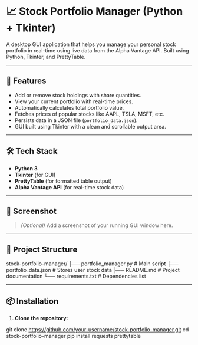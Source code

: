 # 📈 Stock Portfolio Manager (Python + Tkinter)

A desktop GUI application that helps you manage your personal stock portfolio in real-time using live data from the Alpha Vantage API. Built using Python, Tkinter, and PrettyTable.

---

## 🚀 Features

- Add or remove stock holdings with share quantities.
- View your current portfolio with real-time prices.
- Automatically calculates total portfolio value.
- Fetches prices of popular stocks like AAPL, TSLA, MSFT, etc.
- Persists data in a JSON file (`portfolio_data.json`).
- GUI built using Tkinter with a clean and scrollable output area.

---

## 🛠 Tech Stack

- **Python 3**
- **Tkinter** (for GUI)
- **PrettyTable** (for formatted table output)
- **Alpha Vantage API** (for real-time stock data)

---

## 📸 Screenshot

> *(Optional)* Add a screenshot of your running GUI window here.

---

## 📂 Project Structure

stock-portfolio-manager/
├── portfolio_manager.py # Main script
├── portfolio_data.json # Stores user stock data
├── README.md # Project documentation
└── requirements.txt # Dependencies list


---

## 📦 Installation

1. **Clone the repository:**


git clone https://github.com/your-username/stock-portfolio-manager.git
cd stock-portfolio-manager
pip install requests prettytable
